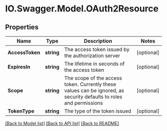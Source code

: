 # IO.Swagger.Model.OAuth2Resource
## Properties

Name | Type | Description | Notes
------------ | ------------- | ------------- | -------------
**AccessToken** | **string** | The access token issued by the authorization server | [optional] 
**ExpiresIn** | **string** | The lifetime in seconds of the access token | [optional] 
**Scope** | **string** | The scope of the access token. Currently these values can be ignored, as security defaults to roles and permissions | [optional] 
**TokenType** | **string** | The type of the token issued | [optional] 

[[Back to Model list]](../README.md#documentation-for-models) [[Back to API list]](../README.md#documentation-for-api-endpoints) [[Back to README]](../README.md)

